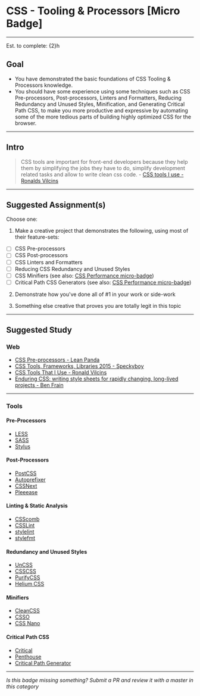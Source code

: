 # CSS - Tooling & Processors [Micro Badge]

-----

Est. to complete: {2}h

## Goal
- You have demonstrated the basic foundations of CSS Tooling & Processors 
knowledge.
- You should have some experience using some techniques such as CSS 
Pre-processors, Post-processors, Linters and Formatters, Reducing Redundancy 
and Unused Styles, Minification, and Generating Critical Path CSS, to make you 
more productive and expressive by automating some of the more tedious parts of 
building highly optimized CSS for the browser.


-----

## Intro

> CSS tools are important for front-end developers because they help them by 
simplifying the jobs they have to do, simplify development related tasks and 
allow to write clean css code. - [CSS tools I use - Ronalds Vilcins](https://medium.com/@vilcins/css-tools-that-i-use-67cb8bfa2e2d#.kydf57ceo)


-----


## Suggested Assignment(s)

Choose one:

1) Make a creative project that demonstrates the following, using most of their feature-sets:
- [ ] CSS Pre-processors
- [ ] CSS Post-processors
- [ ] CSS Linters and Formatters 
- [ ] Reducing CSS Redundancy and Unused Styles
- [ ] CSS Minifiers (see also: [CSS Performance micro-badge](../_micro_css-performance.md))
- [ ] Critical Path CSS Generators (see also: [CSS Performance micro-badge](../_micro_css-performance.md))

2) Demonstrate how you've done all of #1 in your work or side-work

3) Something else creative that proves you are totally legit in this topic


-----


## Suggested Study

### Web

- [CSS Pre-processors - Lean Panda](http://www.leanpanda.com/blog/2015/07/20/css-preprocessors/)
- [CSS Tools, Frameworks, Libraries 2015 - Speckyboy](https://speckyboy.com/2015/12/06/css-tools-frameworks-libraries-2015/)
- [CSS Tools That I Use - Ronald Vilcins](https://medium.com/@vilcins/css-tools-that-i-use-67cb8bfa2e2d#.3yge5m571)
- [Enduring CSS: writing style sheets for rapidly changing, long-lived projects - Ben Frain](https://benfrain.com/enduring-css-writing-style-sheets-rapidly-changing-long-lived-projects/)


-----


### Tools

#### Pre-Processors

- [LESS](http://lesscss.org/)
- [SASS](http://sass-lang.com/)
- [Stylus](http://stylus-lang.com/)

#### Post-Processors

- [PostCSS](http://postcss.org/)
- [Autoprefixer](https://github.com/postcss/autoprefixer)
- [CSSNext](https://github.com/MoOx/postcss-cssnext)
- [Pleeease](http://www.sitepoint.com/css-post-processing-pleeease/)

#### Linting & Static Analysis

- [CSScomb](http://csscomb.com/)
- [CSSLint](https://github.com/CSSLint/csslint)
- [stylelint](http://stylelint.io/)
- [stylefmt](https://github.com/morishitter/stylefmt)
 
#### Redundancy and Unused Styles

- [UnCSS](https://github.com/giakki/uncss)
- [CSSCSS](http://zmoazeni.github.io/csscss/)
- [PurifyCSS](https://github.com/purifycss/purifycss)
- [Helium CSS](https://github.com/geuis/helium-css)

#### Minifiers

- [CleanCSS](https://github.com/jakubpawlowicz/clean-css)
- [CSSO](https://github.com/css/csso)
- [CSS Nano](https://github.com/ben-eb/cssnano)

#### Critical Path CSS

- [Critical](https://github.com/addyosmani/critical/blob/master/README.md)
- [Penthouse](https://github.com/pocketjoso/penthouse)
- [Critical Path Generator](https://jonassebastianohlsson.com/criticalpathcssgenerator/)


-----

  *Is this badge missing something? Submit a PR and review it with a master in this category*
